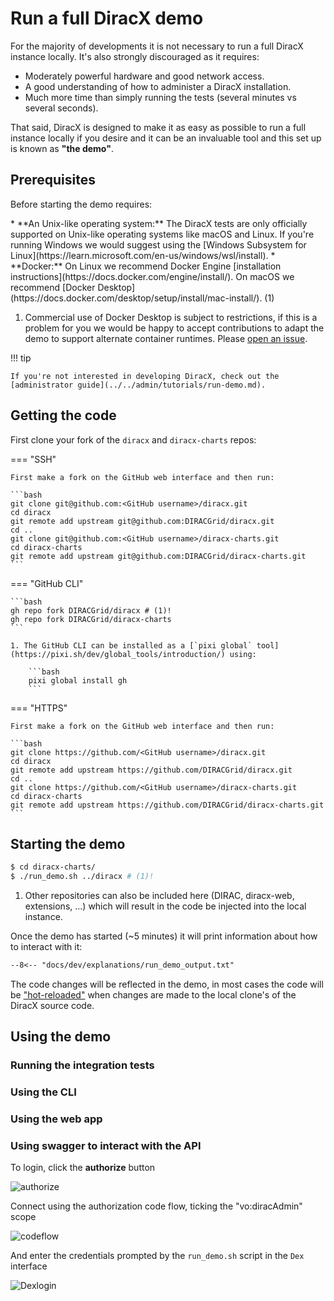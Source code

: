 # Run a full DiracX demo

For the majority of developments it is not necessary to run a full DiracX instance locally.
It's also strongly discouraged as it requires:

- Moderately powerful hardware and good network access.
- A good understanding of how to administer a DiracX installation.
- Much more time than simply running the tests (several minutes vs several seconds).

That said, DiracX is designed to make it as easy as possible to run a full instance locally if you desire and it can be an invaluable tool and this set up is known as **"the demo"**.

## Prerequisites

Before starting the demo requires:

<div class="annotate" markdown>
* **An Unix-like operating system:** The DiracX tests are only officially supported on Unix-like operating systems like macOS and Linux. If you're running Windows we would suggest using the [Windows Subsystem for Linux](https://learn.microsoft.com/en-us/windows/wsl/install).
* **Docker:** On Linux we recommend Docker Engine [installation instructions](https://docs.docker.com/engine/install/). On macOS we recommend [Docker Desktop](https://docs.docker.com/desktop/setup/install/mac-install/). (1)
</div>

1. Commercial use of Docker Desktop is subject to restrictions, if this is a problem for you we would be happy to accept contributions to adapt the demo to support alternate container runtimes. Please [open an issue](https://github.com/DIRACGrid/diracx-charts/issues/new).

!!! tip

    If you're not interested in developing DiracX, check out the [administrator guide](../../admin/tutorials/run-demo.md).

## Getting the code

First clone your fork of the `diracx` and `diracx-charts` repos:

=== "SSH"

    First make a fork on the GitHub web interface and then run:

    ```bash
    git clone git@github.com:<GitHub username>/diracx.git
    cd diracx
    git remote add upstream git@github.com:DIRACGrid/diracx.git
    cd ..
    git clone git@github.com:<GitHub username>/diracx-charts.git
    cd diracx-charts
    git remote add upstream git@github.com:DIRACGrid/diracx-charts.git
    ```

=== "GitHub CLI"

    ```bash
    gh repo fork DIRACGrid/diracx # (1)!
    gh repo fork DIRACGrid/diracx-charts
    ```

    1. The GitHub CLI can be installed as a [`pixi global` tool](https://pixi.sh/dev/global_tools/introduction/) using:

        ```bash
        pixi global install gh
        ```

=== "HTTPS"

    First make a fork on the GitHub web interface and then run:

    ```bash
    git clone https://github.com/<GitHub username>/diracx.git
    cd diracx
    git remote add upstream https://github.com/DIRACGrid/diracx.git
    cd ..
    git clone https://github.com/<GitHub username>/diracx-charts.git
    cd diracx-charts
    git remote add upstream https://github.com/DIRACGrid/diracx-charts.git
    ```

## Starting the demo

```bash
$ cd diracx-charts/
$ ./run_demo.sh ../diracx # (1)!
```

1. Other repositories can also be included here (DIRAC, diracx-web, extensions, ...) which will result in the code be injected into the local instance.

Once the demo has started (~5 minutes) it will print information about how to interact with it:

```md
--8<-- "docs/dev/explanations/run_demo_output.txt"
```

The code changes will be reflected in the demo, in most cases the code will be ["hot-reloaded"](https://en.wikipedia.org/wiki/Hot_swapping#Software_development) when changes are made to the local clone's of the DiracX source code.

## Using the demo

### Running the integration tests

### Using the CLI

### Using the web app

### Using swagger to interact with the API

To login, click the **authorize** button

![authorize](https://diracx-docs-static.s3.cern.ch/assets/images/dev/tutorials/run_locally/login_demo_1.png)

Connect using the authorization code flow, ticking the "vo:diracAdmin" scope

![codeflow](https://diracx-docs-static.s3.cern.ch/assets/images/dev/tutorials/run_locally/login_demo_2.png)

And enter the credentials prompted by the `run_demo.sh` script in the `Dex` interface

![Dexlogin](https://diracx-docs-static.s3.cern.ch/assets/images/dev/tutorials/run_locally/login_demo_3.png)
